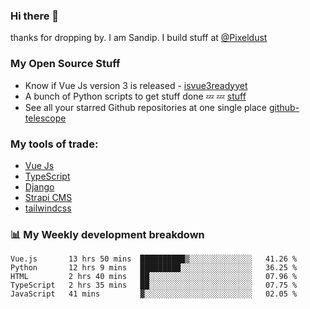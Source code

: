 ### Hi there 👋

thanks for dropping by.
I am Sandip. I build stuff at [@Pixeldust](github.com/pixeldust-in/)

###  **My Open Source Stuff**

 - Know if Vue Js version 3 is released -  [isvue3readyyet](https://github.com/sandiprb/isvue3readyyet)
 - A bunch of Python scripts to get stuff done 💤 💤 [stuff](https://github.com/sandiprb/stuff)
 - See all your starred Github repositories at one single place [github-telescope](https://github.com/sandiprb/github-telescope)



###  **My tools of trade:**
 - [Vue Js](https://github.com/vuejs/vue/)
 - [TypeScript](https://github.com/microsoft/TypeScript)
 - [Django](github.com/django/django)
 - [Strapi CMS](github.com/strapi/strapi)
 - [tailwindcss](https://github.com/tailwindlabs/tailwindcss)


###  📊 **My Weekly development breakdown**
<!--START_SECTION:waka-->
```text
Vue.js       13 hrs 50 mins  ██████████▒░░░░░░░░░░░░░░   41.26 % 
Python       12 hrs 9 mins   █████████░░░░░░░░░░░░░░░░   36.25 % 
HTML         2 hrs 40 mins   ██░░░░░░░░░░░░░░░░░░░░░░░   07.96 % 
TypeScript   2 hrs 35 mins   ██░░░░░░░░░░░░░░░░░░░░░░░   07.75 % 
JavaScript   41 mins         ▓░░░░░░░░░░░░░░░░░░░░░░░░   02.05 % 
```
<!--END_SECTION:waka-->
